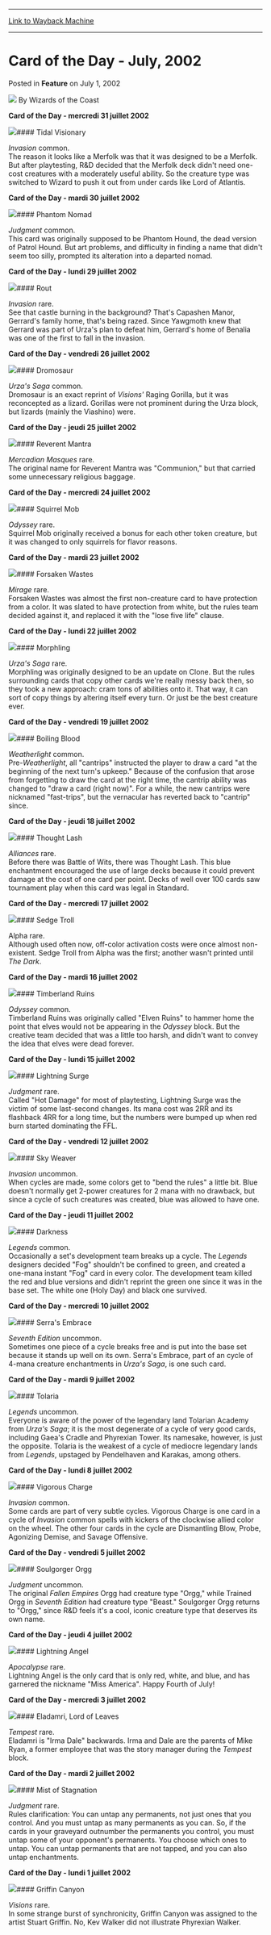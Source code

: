 
---
[Link to Wayback Machine](https://web.archive.org/web/20210429213754/https://magic.wizards.com/en/articles/archive/card-day-july-2002-2002-07-01)

[_metadata_:author]:- "Wizards of the Coast"
[_metadata_:description]:- "Card of the Day - mercredi 31 juillet 2002    Tidal Visionary Invasion common.The reason it looks like a Merfolk was that it was designed to be a Merfolk. But after playtesting, R&D decided that the Merfolk deck didn't need one-cost creatures with a moderately useful ability. So the creature type was switched to Wizard to push it out from under cards like Lord of Atlantis."
[_metadata_:generator]:- "Drupal 7 (http://drupal.org)"
[_metadata_:node]:- "610296"
[_metadata_:publish_date]:- "2002-07-01"
[_metadata_:source]:- "div-main-content"
[_metadata_:title]:- "Card of the Day - July, 2002"
[_metadata_:wayback_capture_timestamp]:- "2021-04-29 21:37:54"
[_metadata_:wayback_raw_url]:- "https://web.archive.org/web/20210429213754id_/https://magic.wizards.com/en/articles/archive/card-day-july-2002-2002-07-01"
[_metadata_:wayback_url]:- "https://magic.wizards.com/en/articles/archive/card-day-july-2002-2002-07-01"
---


Card of the Day - July, 2002
============================



 Posted in **Feature**
 on July 1, 2002 






![](https://media.magic.wizards.com/styles/auth_small/public/images/person/wizards_author.jpg)
By Wizards of the Coast













**Card of the Day - mercredi 31 juillet 2002**


![](http://Gatherer.wizards.com/Handlers/Image.ashx?size=small&type=card&name=Tidal%20Visionary)#### Tidal Visionary


*Invasion* common.  
The reason it looks like a Merfolk was that it was designed to be a Merfolk. But after playtesting, R&D decided that the Merfolk deck didn't need one-cost creatures with a moderately useful ability. So the creature type was switched to Wizard to push it out from under cards like Lord of Atlantis.


**Card of the Day - mardi 30 juillet 2002**


![](http://Gatherer.wizards.com/Handlers/Image.ashx?size=small&type=card&name=Phantom%20Nomad)#### Phantom Nomad


*Judgment* common.  
This card was originally supposed to be Phantom Hound, the dead version of Patrol Hound. But art problems, and difficulty in finding a name that didn't seem too silly, prompted its alteration into a departed nomad.


**Card of the Day - lundi 29 juillet 2002**


![](http://Gatherer.wizards.com/Handlers/Image.ashx?size=small&type=card&name=Rout)#### Rout


*Invasion* rare.  
See that castle burning in the background? That's Capashen Manor, Gerrard's family home, that's being razed. Since Yawgmoth knew that Gerrard was part of Urza's plan to defeat him, Gerrard's home of Benalia was one of the first to fall in the invasion.


**Card of the Day - vendredi 26 juillet 2002**


![](http://Gatherer.wizards.com/Handlers/Image.ashx?size=small&type=card&name=Dromosaur)#### Dromosaur


*Urza's Saga* common.  
Dromosaur is an exact reprint of *Visions'* Raging Gorilla, but it was reconcepted as a lizard. Gorillas were not prominent during the Urza block, but lizards (mainly the Viashino) were.


**Card of the Day - jeudi 25 juillet 2002**


![](http://Gatherer.wizards.com/Handlers/Image.ashx?size=small&type=card&name=Reverent%20Mantra)#### Reverent Mantra


*Mercadian Masques* rare.  
The original name for Reverent Mantra was "Communion," but that carried some unnecessary religious baggage.


**Card of the Day - mercredi 24 juillet 2002**


![](http://Gatherer.wizards.com/Handlers/Image.ashx?size=small&type=card&name=Squirrel%20Mob)#### Squirrel Mob


*Odyssey* rare.  
Squirrel Mob originally received a bonus for each other token creature, but it was changed to only squirrels for flavor reasons.


**Card of the Day - mardi 23 juillet 2002**


![](http://Gatherer.wizards.com/Handlers/Image.ashx?size=small&type=card&name=Forsaken%20Wastes)#### Forsaken Wastes


*Mirage* rare.  
Forsaken Wastes was almost the first non-creature card to have protection from a color. It was slated to have protection from white, but the rules team decided against it, and replaced it with the "lose five life" clause.


**Card of the Day - lundi 22 juillet 2002**


![](http://Gatherer.wizards.com/Handlers/Image.ashx?size=small&type=card&name=Morphling)#### Morphling


*Urza's Saga* rare.  
Morphling was originally designed to be an update on Clone. But the rules surrounding cards that copy other cards we're really messy back then, so they took a new approach: cram tons of abilities onto it. That way, it can sort of copy things by altering itself every turn. Or just be the best creature ever.


**Card of the Day - vendredi 19 juillet 2002**


![](http://Gatherer.wizards.com/Handlers/Image.ashx?size=small&type=card&name=Boiling%20Blood)#### Boiling Blood


*Weatherlight* common.  
Pre-*Weatherlight*, all "cantrips" instructed the player to draw a card "at the beginning of the next turn's upkeep." Because of the confusion that arose from forgetting to draw the card at the right time, the cantrip ability was changed to "draw a card (right now)". For a while, the new cantrips were nicknamed "fast-trips", but the vernacular has reverted back to "cantrip" since.


**Card of the Day - jeudi 18 juillet 2002**


![](http://Gatherer.wizards.com/Handlers/Image.ashx?size=small&type=card&name=Thought%20Lash)#### Thought Lash


*Alliances* rare.  
Before there was Battle of Wits, there was Thought Lash. This blue enchantment encouraged the use of large decks because it could prevent damage at the cost of one card per point. Decks of well over 100 cards saw tournament play when this card was legal in Standard.


**Card of the Day - mercredi 17 juillet 2002**


![](http://Gatherer.wizards.com/Handlers/Image.ashx?size=small&type=card&name=Sedge%20Troll)#### Sedge Troll

Alpha rare.  
Although used often now, off-color activation costs were once almost non-existent. Sedge Troll from Alpha was the first; another wasn't printed until *The Dark*.


**Card of the Day - mardi 16 juillet 2002**


![](http://Gatherer.wizards.com/Handlers/Image.ashx?size=small&type=card&name=Timberland%20Ruins)#### Timberland Ruins


*Odyssey* common.  
Timberland Ruins was originally called "Elven Ruins" to hammer home the point that elves would not be appearing in the *Odyssey* block. But the creative team decided that was a little too harsh, and didn't want to convey the idea that elves were dead forever.


**Card of the Day - lundi 15 juillet 2002**


![](http://Gatherer.wizards.com/Handlers/Image.ashx?size=small&type=card&name=Lightning%20Surge)#### Lightning Surge


*Judgment* rare.  
Called "Hot Damage" for most of playtesting, Lightning Surge was the victim of some last-second changes. Its mana cost was 2RR and its flashback 4RR for a long time, but the numbers were bumped up when red burn started dominating the FFL.


**Card of the Day - vendredi 12 juillet 2002**


![](http://Gatherer.wizards.com/Handlers/Image.ashx?size=small&type=card&name=Sky%20Weaver)#### Sky Weaver


*Invasion* uncommon.  
When cycles are made, some colors get to "bend the rules" a little bit. Blue doesn't normally get 2-power creatures for 2 mana with no drawback, but since a cycle of such creatures was created, blue was allowed to have one.


**Card of the Day - jeudi 11 juillet 2002**


![](http://Gatherer.wizards.com/Handlers/Image.ashx?size=small&type=card&name=Darkness)#### Darkness


*Legends* common.  
Occasionally a set's development team breaks up a cycle. The *Legends* designers decided "Fog" shouldn't be confined to green, and created a one-mana instant "Fog" card in every color. The development team killed the red and blue versions and didn't reprint the green one since it was in the base set. The white one (Holy Day) and black one survived.


**Card of the Day - mercredi 10 juillet 2002**


![](http://Gatherer.wizards.com/Handlers/Image.ashx?size=small&type=card&name=Serra's%20Embrace)#### Serra's Embrace


*Seventh Edition* uncommon.  
Sometimes one piece of a cycle breaks free and is put into the base set because it stands up well on its own. Serra's Embrace, part of an cycle of 4-mana creature enchantments in *Urza's Saga*, is one such card.


**Card of the Day - mardi 9 juillet 2002**


![](http://Gatherer.wizards.com/Handlers/Image.ashx?size=small&type=card&name=Tolaria)#### Tolaria


*Legends* uncommon.  
Everyone is aware of the power of the legendary land Tolarian Academy from *Urza's Saga*; it is the most degenerate of a cycle of very good cards, including Gaea's Cradle and Phyrexian Tower. Its namesake, however, is just the opposite. Tolaria is the weakest of a cycle of mediocre legendary lands from *Legends*, upstaged by Pendelhaven and Karakas, among others.


**Card of the Day - lundi 8 juillet 2002**


![](http://Gatherer.wizards.com/Handlers/Image.ashx?size=small&type=card&name=Vigorous%20Charge)#### Vigorous Charge


*Invasion* common.  
Some cards are part of very subtle cycles. Vigorous Charge is one card in a cycle of *Invasion* common spells with kickers of the clockwise allied color on the wheel. The other four cards in the cycle are Dismantling Blow, Probe, Agonizing Demise, and Savage Offensive.


**Card of the Day - vendredi 5 juillet 2002**


![](http://Gatherer.wizards.com/Handlers/Image.ashx?size=small&type=card&name=Soulgorger%20Orgg)#### Soulgorger Orgg


*Judgment* uncommon.  
The original *Fallen Empires* Orgg had creature type "Orgg," while Trained Orgg in *Seventh Edition* had creature type "Beast." Soulgorger Orgg returns to "Orgg," since R&D feels it's a cool, iconic creature type that deserves its own name.


**Card of the Day - jeudi 4 juillet 2002**


![](http://Gatherer.wizards.com/Handlers/Image.ashx?size=small&type=card&name=Lightning%20Angel)#### Lightning Angel


*Apocalypse* rare.  
Lightning Angel is the only card that is only red, white, and blue, and has garnered the nickname "Miss America". Happy Fourth of July!


**Card of the Day - mercredi 3 juillet 2002**


![](http://Gatherer.wizards.com/Handlers/Image.ashx?size=small&type=card&name=Eladamri,%20Lord%20of%20Leaves)#### Eladamri, Lord of Leaves


*Tempest* rare.  
Eladamri is "Irma Dale" backwards. Irma and Dale are the parents of Mike Ryan, a former employee that was the story manager during the *Tempest* block.


**Card of the Day - mardi 2 juillet 2002**


![](http://Gatherer.wizards.com/Handlers/Image.ashx?size=small&type=card&name=Mist%20of%20Stagnation)#### Mist of Stagnation


*Judgment* rare.  
Rules clarification: You can untap any permanents, not just ones that you control. And you must untap as many permanents as you can. So, if the cards in your graveyard outnumber the permanents you control, you must untap some of your opponent's permanents. You choose which ones to untap. You can untap permanents that are not tapped, and you can also untap enchantments.


**Card of the Day - lundi 1 juillet 2002**


![](http://Gatherer.wizards.com/Handlers/Image.ashx?size=small&type=card&name=Griffin%20Canyon)#### Griffin Canyon


*Visions* rare.  
In some strange burst of synchronicity, Griffin Canyon was assigned to the artist Stuart Griffin. No, Kev Walker did not illustrate Phyrexian Walker.
 








